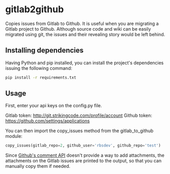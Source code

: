 gitlab2github
=============

Copies issues from Gitlab to Github. It is useful when you are migrating a Gitlab project to Github.
Although source code and wiki can be easily migrated using git, the issues and their revealing story would be left behind.


## Installing dependencies

Having Python and pip installed, you can install the project's dependencies issuing the following command:

```bash
pip install -r requirements.txt
```

## Usage

First, enter your api keys on the config.py file.

Gitlab token: http://git.strikingcode.com/profile/account
Github token: https://github.com/settings/applications

You can then import the copy_issues method from the gitlab_to_github module:

```python
copy_issues(gitlab_repo=2, github_user='rbsdev', github_repo='test')
```

Since [Github's comment API](https://developer.github.com/v3/issues/comments/) doesn't provide a way to add attachments, the attachments on the Gitlab issues are printed to the output, so that you can manually copy them if needed.



